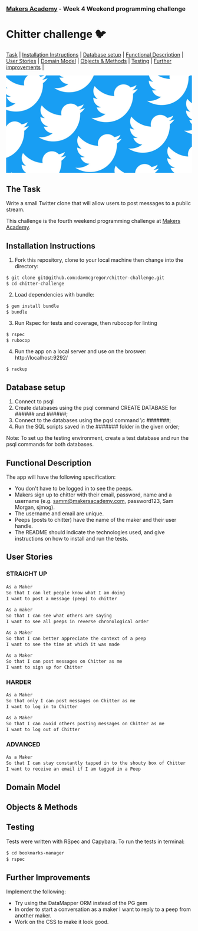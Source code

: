 ### [Makers Academy](http://www.makersacademy.com) - Week 4 Weekend programming challenge 

# Chitter challenge 🐦

[Task](#Task) | [Installation Instructions](#Installation) | [Database setup](#Database) | [Functional Description](#Functional_Description) | [User Stories](#User_Stories) | [Domain Model](#Domain_Model) | [Objects & Methods](#Objects_&_Methods) | [Testing](#Testing) | [Further improvements](#Further_Improvements) |

![chitter](chitter.jpg)

## <a name="Task">The Task</a>

Write a small Twitter clone that will allow users to post messages to a public stream.

This challenge is the fourth weekend programming challenge at [Makers Academy](https://github.com/makersacademy).

## <a name="Installation">Installation Instructions</a>


1. Fork this repository, clone to your local machine then change into the directory:
```
$ git clone git@github.com:davmcgregor/chitter-challenge.git
$ cd chitter-challenge
```
2. Load dependencies with bundle:
```
$ gem install bundle
$ bundle
```
3. Run Rspec for tests and coverage, then rubocop for linting
```
$ rspec
$ rubocop
```
4. Run the app on a local server and use on the broswer: http://localhost:9292/

```Shell
$ rackup
```

## <a name="Database">Database setup</a>

1. Connect to psql
2. Create databases using the psql command CREATE DATABASE for ###### and ######;
3. Connect to the databases using the pqsl command \c #######;
4. Run the SQL scripts saved in the ####### folder in the given order;

Note: To set up the testing environment, create a test database and run the psql commands for both databases.

## <a name="Functional_Description">Functional Description</a>

The app will have the following specification:

* You don't have to be logged in to see the peeps.
* Makers sign up to chitter with their email, password, name and a username (e.g. samm@makersacademy.com, password123, Sam Morgan, sjmog).
* The username and email are unique.
* Peeps (posts to chitter) have the name of the maker and their user handle.
* The README should indicate the technologies used, and give instructions on how to install and run the tests.

## <a name="User_Stories">User Stories</a>

### STRAIGHT UP
```
As a Maker
So that I can let people know what I am doing  
I want to post a message (peep) to chitter
```
```
As a maker
So that I can see what others are saying  
I want to see all peeps in reverse chronological order
```
```
As a Maker
So that I can better appreciate the context of a peep
I want to see the time at which it was made
```
```
As a Maker
So that I can post messages on Chitter as me
I want to sign up for Chitter
```

### HARDER
```
As a Maker
So that only I can post messages on Chitter as me
I want to log in to Chitter
```
```
As a Maker
So that I can avoid others posting messages on Chitter as me
I want to log out of Chitter
```

### ADVANCED
```
As a Maker
So that I can stay constantly tapped in to the shouty box of Chitter
I want to receive an email if I am tagged in a Peep
```

## <a name="Domain_Model">Domain Model</a>

## <a name="Objects_&_Methods">Objects & Methods</a>

## <a name="Testing">Testing</a>

Tests were written with RSpec and Capybara. To run the tests in terminal: 

```bash
$ cd bookmarks-manager
$ rspec
```

## <a name="Further_Improvements">Further Improvements</a>

Implement the following: 
* Try using the DataMapper ORM instead of the PG gem
* In order to start a conversation as a maker I want to reply to a peep from another maker.
* Work on the CSS to make it look good.
